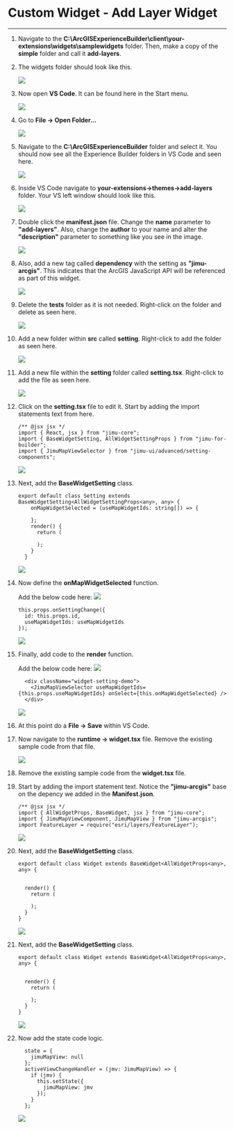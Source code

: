 # Custom Widget - Add Layer Widget
___

1)	Navigate to the **C:\ArcGISExperienceBuilder\client\your-extensions\widgets\samplewidgets** folder.  Then, make a copy of the **simple** folder and call it **add-layers**.

2)	The widgets folder should look like this.

    ![](img/ex1/code1_pc1.png)

3)	Now open **VS Code**.  It can be found here in the Start menu.

    ![](img/ex1/code1_pc2.png)

4)	Go to **File -> Open Folder...**

    ![](img/ex1/code_pc3.png)
    
5)	Navigate to the **C:\ArcGISExperienceBuilder** folder and select it.  You should now see all the Experience Builder folders in VS Code and seen here.

    ![](img/ex1/code_pc4.png)
    
6)	Inside VS Code navigate to **your-extensions->themes->add-layers** folder.  Your VS left window should look like this.

    ![](img/ex1/code_pc5.png)

7)	Double click the **manifest.json** file.  Change the **name** parameter to **"add-layers"**.  Also, change the **author** to your name and alter the **"description"** parameter to something like you see in the image.

    ![](img/ex1/code_pc6.png)
    
8)	Also, add a new tag called **dependency** with the setting as **"jimu-arcgis"**.  This indicates that the ArcGIS JavaScript API will be referenced as part of this widget.

    ![](img/ex1/code_pc7.png)

9)	Delete the **tests** folder as it is not needed.  Right-click on the folder and delete as seen here.

    ![](img/ex1/code_pc8.png)
    
10)	Add a new folder within **src** called **setting**.  Right-click to add the folder as seen here.

    ![](img/ex1/code_pc9.png)
    
11)	Add a new file within the **setting** folder called **setting.tsx**.  Right-click to add the file as seen here.

    ![](img/ex1/code_pc10.png)
    
12)	Click on the **setting.tsx** file to edit it.  Start by adding the import statements text from here.
  
    ```
    /** @jsx jsx */
    import { React, jsx } from "jimu-core";
    import { BaseWidgetSetting, AllWidgetSettingProps } from "jimu-for-builder";
    import { JimuMapViewSelector } from "jimu-ui/advanced/setting-components";
    ```
    ![](img/ex1/code1_pc11.png)
    
13)	Next, add the **BaseWidgetSetting** class.
  
    ```
    export default class Setting extends BaseWidgetSetting<AllWidgetSettingProps<any>, any> {
        onMapWidgetSelected = (useMapWidgetIds: string[]) => {

        };
        render() {
          return (

          );
        }
      }
    ```
    ![](img/ex1/code1_pc12.png)
    
14)	Now define the **onMapWidgetSelected** function.

    Add the below code here:
    ![](img/ex1/code1_pc13.png)
  
    ```
    this.props.onSettingChange({
      id: this.props.id,
      useMapWidgetIds: useMapWidgetIds
    });
    ```
    ![](img/ex1/code1_pc14.png)
    
15)	Finally, add code to the **render** function.

    Add the below code here:
    ![](img/ex1/code1_pc15.png)
  
    ```
      <div className="widget-setting-demo">
        <JimuMapViewSelector useMapWidgetIds={this.props.useMapWidgetIds} onSelect={this.onMapWidgetSelected} />
      </div>
    ```
    ![](img/ex1/code1_pc16.png)
    
16)	At this point do a **File -> Save** within VS Code.

17)	Now navigate to the **runtime -> widget.tsx** file.  Remove the existing sample code from that file.

    ![](img/ex1/code1_pc17.png)
    
18)	Remove the existing sample code from the **widget.tsx** file.
    
19)	Start by adding the import statement text. Notice the **"jimu-arcgis"** base on the depency we added in the **Manifest.json**.
  
    ```
    /** @jsx jsx */
    import { AllWidgetProps, BaseWidget, jsx } from "jimu-core";
    import { JimuMapViewComponent, JimuMapView } from "jimu-arcgis";
    import FeatureLayer = require("esri/layers/FeatureLayer");
    ```
    ![](img/ex1/code1_pc18.png)
     
20)	Next, add the **BaseWidgetSetting** class.
  
    ```
    export default class Widget extends BaseWidget<AllWidgetProps<any>, any> {


      render() {
        return (

        );
      }
    }
    ```
    ![](img/ex1/code1_pc19.png)
    
21)	Next, add the **BaseWidgetSetting** class.
  
    ```
    export default class Widget extends BaseWidget<AllWidgetProps<any>, any> {


      render() {
        return (

        );
      }
    }
    ```
    ![](img/ex1/code1_pc19.png)
    
22)	Now add the state code logic.
  
    ```
      state = {
        jimuMapView: null
      };
      activeViewChangeHandler = (jmv: JimuMapView) => {
        if (jmv) {
          this.setState({
            jimuMapView: jmv
          });
        }
      };
    ```
    ![](img/ex1/code1_pc20.png)
